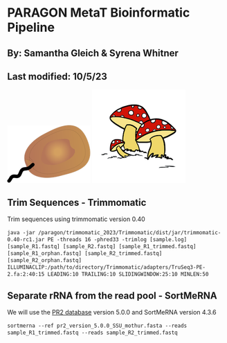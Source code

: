 # PARAGON MetaT Bioinformatic Pipeline
## By: Samantha Gleich & Syrena Whitner  
## Last modified: 10/5/23

![](static/protist.png)
![](static/fungi.tiff)

## Trim Sequences - Trimmomatic
Trim sequences using trimmomatic version 0.40
```
java -jar /paragon/trimmomatic_2023/Trimmomatic/dist/jar/trimmomatic-0.40-rc1.jar PE -threads 16 -phred33 -trimlog [sample.log] [sample_R1.fastq] [sample_R2.fastq] [sample_R1_trimmed.fastq] [sample_R1_orphan.fastq] [sample_R2_trimmed.fastq] [sample_R2_orphan.fastq] ILLUMINACLIP:/path/to/directory/Trimmomatic/adapters/TruSeq3-PE-2.fa:2:40:15 LEADING:10 TRAILING:10 SLIDINGWINDOW:25:10 MINLEN:50
```
## Separate rRNA from the read pool - SortMeRNA
We will use the [PR2 database](https://pr2-database.org) version 5.0.0 and SortMeRNA version 4.3.6
```
sortmerna --ref pr2_version_5.0.0_SSU_mothur.fasta --reads sample_R1_trimmed.fastq --reads sample_R2_trimmed.fastq
```
